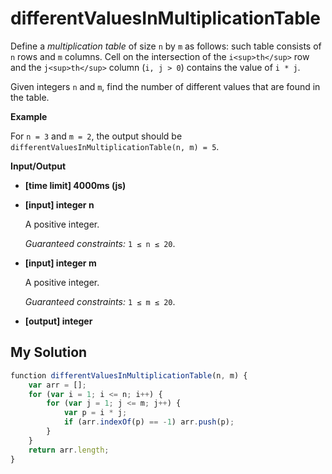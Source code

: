 # differentValuesInMultiplicationTable
﻿Define a _multiplication table_ of size `n` by `m` as follows: such table consists of `n` rows and `m` columns. Cell on the intersection of the `i<sup>th</sup>` row and the `j<sup>th</sup>` column (`i, j > 0`) contains the value of `i * j`.

Given integers `n` and `m`, find the number of different values that are found in the table.

**Example**

For `n = 3` and `m = 2`, the output should be
`differentValuesInMultiplicationTable(n, m) = 5`.

**Input/Output**

*   **[time limit] 4000ms (js)**

*   **[input] integer n**

    A positive integer.

    _Guaranteed constraints:_
    `1 ≤ n ≤ 20`.

*   **[input] integer m**

    A positive integer.

    _Guaranteed constraints:_
    `1 ≤ m ≤ 20`.

*   **[output] integer**


## My Solution
```javascript
﻿function differentValuesInMultiplicationTable(n, m) {
    var arr = [];
    for (var i = 1; i <= n; i++) {
        for (var j = 1; j <= m; j++) {
            var p = i * j;
            if (arr.indexOf(p) == -1) arr.push(p);
        }
    }
    return arr.length;
}
​
```
